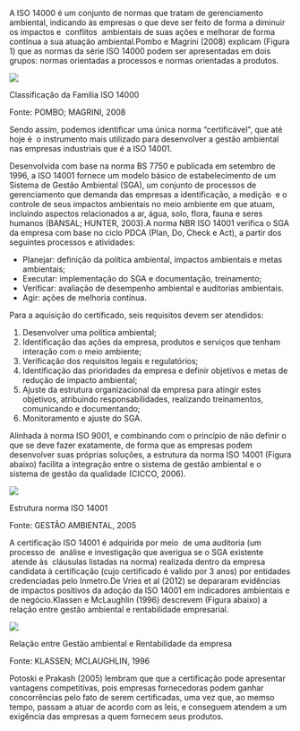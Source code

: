 A ISO 14000 é um conjunto de normas que tratam de gerenciamento ambiental, indicando às empresas o que deve ser feito de forma a diminuir os impactos e  conflitos  ambientais de suas ações e melhorar de forma contínua a sua atuação ambiental.Pombo e Magrini (2008) explicam (Figura 1) que as normas da série ISO 14000 podem ser apresentadas em dois grupos: normas orientadas a processos e normas orientadas a produtos.

[![](https://img.uninove.br/static/0/0/0/0/0/0/0/3/6/2/3/362351/27681.png)](https://img.uninove.br/static/0/0/0/0/0/0/0/3/6/2/3/362351/27681.png)

Classificação da Família ISO 14000

Fonte: POMBO; MAGRINI, 2008

Sendo assim, podemos identificar uma única norma “certificável”, que até hoje é  o instrumento mais utilizado para desenvolver a gestão ambiental nas empresas industriais que é a ISO 14001.

Desenvolvida com base na norma BS 7750 e publicada em setembro de 1996, a ISO 14001 fornece um modelo básico de estabelecimento de um Sistema de Gestão Ambiental (SGA), um conjunto de processos de gerenciamento que demanda das empresas a identificação, a medição  e o controle de seus impactos ambientais no meio ambiente em que atuam, incluindo aspectos relacionados a ar, água, solo, flora, fauna e seres humanos (BANSAL; HUNTER, 2003).A norma NBR ISO 14001 verifica o SGA da empresa com base no ciclo PDCA (Plan, Do, Check e Act), a partir dos seguintes processos e atividades:

- Planejar: definição da política ambiental, impactos ambientais e metas ambientais;
- Executar: implementação do SGA e documentação, treinamento;
- Verificar: avaliação de desempenho ambiental e auditorias ambientais.
- Agir: ações de melhoria contínua.

Para a aquisição do certificado, seis requisitos devem ser atendidos:

1. Desenvolver uma política ambiental;
2. Identificação das ações da empresa, produtos e serviços que tenham interação com o meio ambiente;
3. Verificação dos requisitos legais e regulatórios;
4. Identificação das prioridades da empresa e definir objetivos e metas de redução de impacto ambiental;
5. Ajuste da estrutura organizacional da empresa para atingir estes objetivos, atribuindo responsabilidades, realizando treinamentos, comunicando e documentando;
6. Monitoramento e ajuste do SGA.

Alinhada à norma ISO 9001, e combinando com o princípio de não definir o que se deve fazer exatamente, de forma que as empresas podem desenvolver suas próprias soluções, a estrutura da norma ISO 14001 (Figura abaixo) facilita a integração entre o sistema de gestão ambiental e o sistema de gestão da qualidade (CICCO, 2006).

[![](https://img.uninove.br/static/0/0/0/0/0/0/0/3/6/2/3/362352/27682.png)](https://img.uninove.br/static/0/0/0/0/0/0/0/3/6/2/3/362352/27682.png)

Estrutura norma ISO 14001

Fonte: GESTÃO AMBIENTAL, 2005

A certificação ISO 14001 é adquirida por meio  de uma auditoria (um processo de  análise e investigação que averigua se o SGA existente  atende às  cláusulas listadas na norma) realizada dentro da empresa candidata à certificação (cujo certificado é valido por 3 anos) por entidades credenciadas pelo Inmetro.De Vries et al (2012) se depararam evidências de impactos positivos da adoção da ISO 14001 em indicadores ambientais e de negócio.Klassen e McLaughlin (1996) descrevem (Figura abaixo) a relação entre gestão ambiental e rentabilidade empresarial.

[![](https://img.uninove.br/static/0/0/0/0/0/0/0/3/6/2/3/362353/27683.png)](https://img.uninove.br/static/0/0/0/0/0/0/0/3/6/2/3/362353/27683.png)

Relação entre Gestão ambiental e Rentabilidade da empresa

Fonte: KLASSEN; MCLAUGHLIN, 1996

Potoski e Prakash (2005) lembram que que a certificação pode apresentar vantagens competitivas, pois empresas fornecedoras podem ganhar concorrências pelo fato de serem certificadas, uma vez que, ao memso tempo, passam a atuar de acordo com as leis, e conseguem atendem a um exigência das empresas a quem fornecem seus produtos.